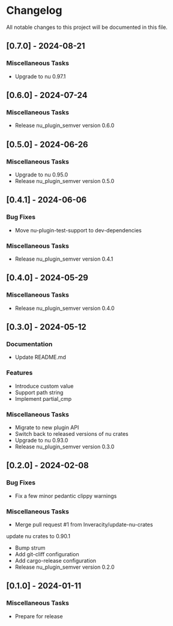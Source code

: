 # Changelog

All notable changes to this project will be documented in this file.

## [0.7.0] - 2024-08-21

### Miscellaneous Tasks

- Upgrade to nu 0.97.1

## [0.6.0] - 2024-07-24

### Miscellaneous Tasks

- Release nu_plugin_semver version 0.6.0

## [0.5.0] - 2024-06-26

### Miscellaneous Tasks

- Upgrade to nu 0.95.0
- Release nu_plugin_semver version 0.5.0

## [0.4.1] - 2024-06-06

### Bug Fixes

- Move nu-plugin-test-support to dev-dependencies

### Miscellaneous Tasks

- Release nu_plugin_semver version 0.4.1

## [0.4.0] - 2024-05-29

### Miscellaneous Tasks

- Release nu_plugin_semver version 0.4.0

## [0.3.0] - 2024-05-12

### Documentation

- Update README.md

### Features

- Introduce custom value
- Support path string
- Implement partial_cmp

### Miscellaneous Tasks

- Migrate to new plugin API
- Switch back to released versions of nu crates
- Upgrade to nu 0.93.0
- Release nu_plugin_semver version 0.3.0

## [0.2.0] - 2024-02-08

### Bug Fixes

- Fix a few minor pedantic clippy warnings

### Miscellaneous Tasks

- Merge pull request #1 from Inveracity/update-nu-crates

update nu crates to 0.90.1
- Bump strum
- Add git-cliff configuration
- Add cargo-release configuration
- Release nu_plugin_semver version 0.2.0

## [0.1.0] - 2024-01-11

### Miscellaneous Tasks

- Prepare for release

<!-- generated by git-cliff -->
